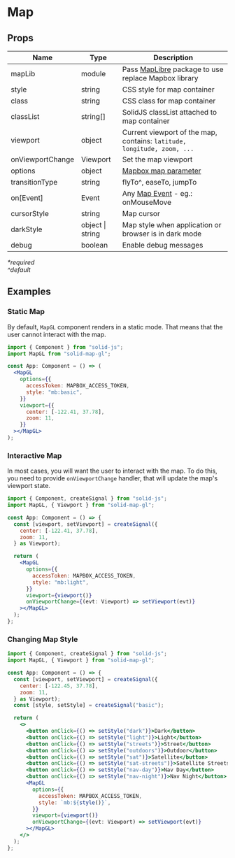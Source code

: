 # Map

## Props

| Name             | Type      | Description                                                                                  |
| ---------------- | --------- | -------------------------------------------------------------------------------------------- |
| mapLib       | module   | Pass [MapLibre](https://maplibre.org/) package to use replace Mapbox library                      |
| style            | string    | CSS style for map container                                                                  |
| class            | string    | CSS class for map container                                                                  |
| classList        | string\[] | SolidJS classList attached to map container                                                  |
| viewport         | object    | Current viewport of the map, contains: `latitude, longitude, zoom, ...`                      |
| onViewportChange | Viewport     | Set the map viewport                                                                         |
| options          | object    | [Mapbox map parameter](https://docs.mapbox.com/mapbox-gl-js/api/map/#map-parameters)         |
| transitionType   | string    | flyTo^, easeTo, jumpTo                                                                       |
| on\[Event]       | Event     | Any [Map Event](https://docs.mapbox.com/mapbox-gl-js/api/map/#map-events) - eg.: onMouseMove |
| cursorStyle      | string    | Map cursor                                                                                   |
| darkStyle        | object \| string    | Map style when application or browser is in dark mode                              |
| debug            | boolean    | Enable debug messages                                                                       |

_\*required_\
_^default_

## Examples

### Static Map

By default, `MapGL` component renders in a static mode. That means that the user cannot interact with the map.

```jsx
import { Component } from "solid-js";
import MapGL from "solid-map-gl";

const App: Component = () => (
  <MapGL
    options={{
      accessToken: MAPBOX_ACCESS_TOKEN,
      style: "mb:basic",
    }}
    viewport={{
      center: [-122.41, 37.78],
      zoom: 11,
    }}
  ></MapGL>
);
```

### **Interactive Map**

In most cases, you will want the user to interact with the map. To do this, you need to provide `onViewportChange` handler, that will update the map's viewport state.

```jsx
import { Component, createSignal } from "solid-js";
import MapGL, { Viewport } from "solid-map-gl";

const App: Component = () => {
  const [viewport, setViewport] = createSignal({
    center: [-122.41, 37.78],
    zoom: 11,
  } as Viewport);

  return (
    <MapGL
      options={{
        accessToken: MAPBOX_ACCESS_TOKEN,
        style: "mb:light",
      }}
      viewport={viewport()}
      onViewportChange={(evt: Viewport) => setViewport(evt)}
    ></MapGL>
  );
};
```

### **Changing Map Style**

```jsx
import { Component, createSignal } from "solid-js";
import MapGL, { Viewport } from "solid-map-gl";

const App: Component = () => {
  const [viewport, setViewport] = createSignal({
    center: [-122.45, 37.78],
    zoom: 11,
  } as Viewport);
  const [style, setStyle] = createSignal("basic");

  return (
    <>
      <button onClick={() => setStyle("dark")}>Dark</button>
      <button onClick={() => setStyle("light")}>Light</button>
      <button onClick={() => setStyle("streets")}>Street</button>
      <button onClick={() => setStyle("outdoors")}>Outdoor</button>
      <button onClick={() => setStyle("sat")}>Satellite</button>
      <button onClick={() => setStyle("sat-streets")}>Satellite Streets</button>
      <button onClick={() => setStyle("nav-day")}>Nav Day</button>
      <button onClick={() => setStyle("nav-night")}>Nav Night</button>
      <MapGL
        options={{
          accessToken: MAPBOX_ACCESS_TOKEN,
          style: `mb:${style()}`,
        }}
        viewport={viewport()}
        onViewportChange={(evt: Viewport) => setViewport(evt)}
      ></MapGL>
    </>
  );
};
```
